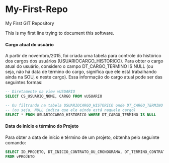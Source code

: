 # My-First-Repo
My First GIT Repository

This is my first line trying to document this software.

#### Cargo atual do usuário

A partir de novembro/2015, foi criada uma tabela para controle do histórico dos cargos dos usuários (USUARIOCARGO_HISTORICO). Para obter o cargo atual do usuário, considero o campo DT_CARGO_TERMINO IS NULL (ou seja, não há data de término do cargo, significa que ele está trabalhando ainda na SOU, e neste cargo). Essa informação do cargo atual pode ser das seguintes formas:

```sql
-- Diretamente na view vUSUARIO
SELECT CS_USUARIO_NOME, CARGO FROM vUSUARIO
```

```sql
-- Ou filtrando na tabela USUARIOCARGO_HISTORICO onde DT_CARGO_TERMINO IS NULL
-- (ou seja, NULL indica que ele ainda está naquele cargo)
SELECT * FROM USUARIOCARGO_HISTORICO WHERE DT_CARGO_TERMINO IS NULL
```


#### Data de início e término do Projeto

Para obter a data de início e término de um projeto, obtenha pelo seguinte comando:

```sql
SELECT ID_PROJETO, DT_INICIO_CONTRATO_OU_CRONOGRAMA, DT_TERMINO_CONTRATO_OU_CRONOGRAMA
FROM vPROJETO
```
